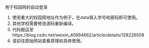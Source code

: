 用于校园网的自动登录

1. 使用重大的校园网地址作为例子，在data填入学号和密码即可使用。
2. 其他学校需要修改源码重新编译。
3. 代码搬运至https://blog.csdn.net/weixin_40694662/article/details/128226508
4. 请前往原始网站查看原理和具体使用。
